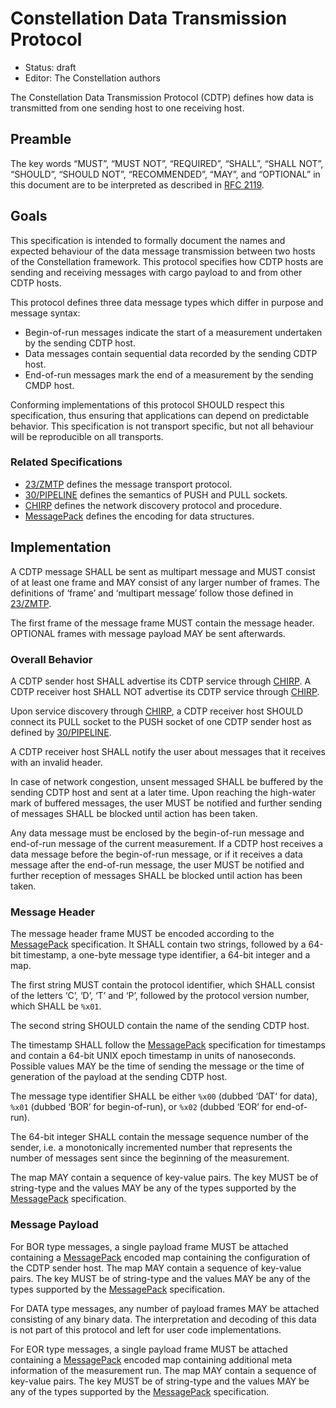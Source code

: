 # Constellation Data Transmission Protocol

* Status: draft
* Editor: The Constellation authors

The Constellation Data Transmission Protocol (CDTP) defines how data is transmitted from one sending host to one receiving host.

## Preamble

The key words “MUST”, “MUST NOT”, “REQUIRED”, “SHALL”, “SHALL NOT”, “SHOULD”, “SHOULD NOT”, “RECOMMENDED”, “MAY”, and “OPTIONAL” in this document are to be interpreted as described in [RFC 2119](http://tools.ietf.org/html/rfc2119).

## Goals

This specification is intended to formally document the names and expected behaviour of the data message transmission between two hosts of the Constellation framework.
This protocol specifies how CDTP hosts are sending and receiving messages with cargo payload to and from other CDTP hosts.

This protocol defines three data message types which differ in purpose and message syntax:

* Begin-of-run messages indicate the start of a measurement undertaken by the sending CDTP host.
* Data messages contain sequential data recorded by the sending CDTP host.
* End-of-run messages mark the end of a measurement by the sending CMDP host.

Conforming implementations of this protocol SHOULD respect this specification, thus ensuring that applications can depend on predictable behavior.
This specification is not transport specific, but not all behaviour will be reproducible on all transports.

### Related Specifications

* [23/ZMTP](http://rfc.zeromq.org/spec:23/ZMTP) defines the message transport protocol.
* [30/PIPELINE](http://rfc.zeromq.org/spec:30/PIPELINE) defines the semantics of PUSH and PULL sockets.
* [CHIRP](https://gitlab.desy.de/constellation/constellation/-/blob/main/docs/protocols/chirp.md) defines the network discovery protocol and procedure.
* [MessagePack](https://github.com/msgpack/msgpack/blob/master/spec.md) defines the encoding for data structures.

## Implementation

A CDTP message SHALL be sent as multipart message and MUST consist of at least one frame and MAY consist of any larger number of frames.
The definitions of ‘frame’ and ‘multipart message’ follow those defined in [23/ZMTP](http://rfc.zeromq.org/spec:23/ZMTP).

The first frame of the message frame MUST contain the message header.
OPTIONAL frames with message payload MAY be sent afterwards.

### Overall Behavior

A CDTP sender host SHALL advertise its CDTP service through [CHIRP](https://gitlab.desy.de/constellation/constellation/-/blob/main/docs/protocols/chirp.md). A CDTP receiver host SHALL NOT advertise its CDTP service through [CHIRP](https://gitlab.desy.de/constellation/constellation/-/blob/main/docs/protocols/chirp.md).

Upon service discovery through [CHIRP](https://gitlab.desy.de/constellation/constellation/-/blob/main/docs/protocols/chirp.md), a CDTP receiver host SHOULD connect its PULL socket to the PUSH socket of one CDTP sender host as defined by [30/PIPELINE](http://rfc.zeromq.org/spec:30/PIPELINE).

A CDTP receiver host SHALL notify the user about messages that it receives with an invalid header.

In case of network congestion, unsent messaged SHALL be buffered by the sending CDTP host and sent at a later time.
Upon reaching the high-water mark of buffered messages, the user MUST be notified and further sending of messages SHALL be blocked until action has been taken.

Any data message must be enclosed by the begin-of-run message and end-of-run message of the current measurement.
If a CDTP host receives a data message before the begin-of-run message, or if it receives a data message after the end-of-run message, the user MUST be notified and further reception of messages SHALL be blocked until action has been taken.

### Message Header

The message header frame MUST be encoded according to the [MessagePack](https://github.com/msgpack/msgpack/blob/master/spec.md) specification.
It SHALL contain two strings, followed by a 64-bit timestamp, a one-byte message type identifier, a 64-bit integer and a map.

The first string MUST contain the protocol identifier, which SHALL consist of the letters ‘C’, ‘D’, ‘T’ and ‘P’, followed by the protocol version number, which SHALL be `%x01`.

The second string SHOULD contain the name of the sending CDTP host.

The timestamp SHALL follow the [MessagePack](https://github.com/msgpack/msgpack/blob/master/spec.md) specification for timestamps and contain a 64-bit UNIX epoch timestamp in units of nanoseconds.
Possible values MAY be the time of sending the message or the time of generation of the payload at the sending CDTP host.

The message type identifier SHALL be either `%x00` (dubbed ‘DAT‘ for data), `%x01` (dubbed ‘BOR’ for begin-of-run), or `%x02` (dubbed ‘EOR’ for end-of-run).

The 64-bit integer SHALL contain the message sequence number of the sender, i.e. a monotonically incremented number that represents the number of messages sent since the beginning of the measurement.

The map MAY contain a sequence of key-value pairs.
The key MUST be of string-type and the values MAY be any of the types supported by the [MessagePack](https://github.com/msgpack/msgpack/blob/master/spec.md) specification.

### Message Payload

For BOR type messages, a single payload frame MUST be attached containing a [MessagePack](https://github.com/msgpack/msgpack/blob/master/spec.md) encoded map containing the configuration of the CDTP sender host.
The map MAY contain a sequence of key-value pairs.
The key MUST be of string-type and the values MAY be any of the types supported by the [MessagePack](https://github.com/msgpack/msgpack/blob/master/spec.md) specification.

For DATA type messages, any number of payload frames MAY be attached consisting of any binary data.
The interpretation and decoding of this data is not part of this protocol and left for user code implementations.

For EOR type messages, a single payload frame MUST be attached containing a [MessagePack](https://github.com/msgpack/msgpack/blob/master/spec.md) encoded map containing additional meta information of the measurement run.
The map MAY contain a sequence of key-value pairs.
The key MUST be of string-type and the values MAY be any of the types supported by the [MessagePack](https://github.com/msgpack/msgpack/blob/master/spec.md) specification.
